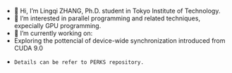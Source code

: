 - 👋 Hi, I’m Lingqi ZHANG, Ph.D. student in Tokyo Institute of Technology. 
- 👀 I’m interested in parallel programming and related techniques, expecially GPU programming. 
- 🌱 I’m currently working on:
-   Exploring the pottencial of device-wide synchronization introduced from CUDA 9.0
-     Details can be refer to PERKS repository. 

<!---
neozhang307/neozhang307 is a ✨ special ✨ repository because its `README.md` (this file) appears on your GitHub profile.
You can click the Preview link to take a look at your changes.
--->

